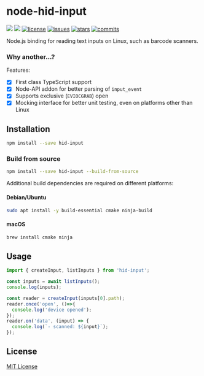 node-hid-input
==========

[![][npm-version]][npm-url] [![][npm-downloads]][npm-url] [![license][license-img]][license-url] [![issues][issues-img]][issues-url] [![stars][stars-img]][stars-url] [![commits][commits-img]][commits-url]

Node.js binding for reading text inputs on Linux, such as barcode scanners.

### Why another...?

Features:

- [x] First class TypeScript support
- [x] Node-API addon for better parsing of `input_event`
- [x] Supports exclusive (`EVIOCGRAB`) open
- [x] Mocking interface for better unit testing, even on platforms other than Linux

## Installation

```sh
npm install --save hid-input
```

### Build from source

```sh
npm install --save hid-input --build-from-source
```

Additional build dependencies are required on different platforms:

#### Debian/Ubuntu

```sh
sudo apt install -y build-essential cmake ninja-build
```

#### macOS

```sh
brew install cmake ninja
```

## Usage

```ts
import { createInput, listInputs } from 'hid-input';

const inputs = await listInputs();
console.log(inputs);

const reader = createInput(inputs[0].path);
reader.once('open', ()=>{
  console.log('device opened');
});
reader.on('data', (input) => {
  console.log(`- scanned: ${input}`);
});
```

## License

[MIT License](LICENSE)

[npm-version]: https://img.shields.io/npm/v/hid-input.svg?style=flat-square
[npm-downloads]: https://img.shields.io/npm/dm/hid-input.svg?style=flat-square
[npm-url]: https://www.npmjs.org/package/hid-input
[license-img]: https://img.shields.io/github/license/xingrz/node-hid-input?style=flat-square
[license-url]: LICENSE
[issues-img]: https://img.shields.io/github/issues/xingrz/node-hid-input?style=flat-square
[issues-url]: https://github.com/xingrz/node-hid-input/issues
[stars-img]: https://img.shields.io/github/stars/xingrz/node-hid-input?style=flat-square
[stars-url]: https://github.com/xingrz/node-hid-input/stargazers
[commits-img]: https://img.shields.io/github/last-commit/xingrz/node-hid-input?style=flat-square
[commits-url]: https://github.com/xingrz/node-hid-input/commits/master
